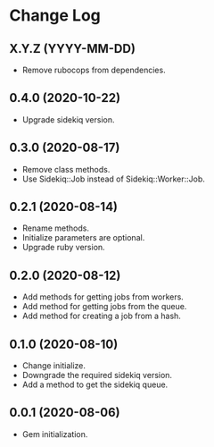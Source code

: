# Change Log

## X.Y.Z (YYYY-MM-DD)

  * Remove rubocops from dependencies.

## 0.4.0 (2020-10-22)

  * Upgrade sidekiq version.

## 0.3.0 (2020-08-17)

  * Remove class methods.
  * Use Sidekiq::Job instead of Sidekiq::Worker::Job.

## 0.2.1 (2020-08-14)

  * Rename methods.
  * Initialize parameters are optional.
  * Upgrade ruby version.

## 0.2.0 (2020-08-12)

  * Add methods for getting jobs from workers.
  * Add method for getting jobs from the queue.
  * Add method for creating a job from a hash.

## 0.1.0 (2020-08-10)

  * Change initialize.
  * Downgrade the required sidekiq version.
  * Add a method to get the sidekiq queue.

## 0.0.1 (2020-08-06)

  * Gem initialization.
